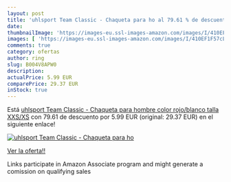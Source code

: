 ```yaml
---
layout: post
title: 'uhlsport Team Classic - Chaqueta para ho al 79.61 % de descuento'
date: 
thumbnailImage: 'https://images-eu.ssl-images-amazon.com/images/I/410EF1F57cL._SL200_.jpg'
images: [ 'https://images-eu.ssl-images-amazon.com/images/I/410EF1F57cL._SL200_.jpg' ]
comments: true
category: ofertas
author: ring
slug: B004V8APW0
description:
actualPrice: 5.99 EUR
comparePrice: 29.37 EUR
inStock: true
---
```


Está [uhlsport Team Classic - Chaqueta para hombre  color rojo/blanco  talla XXS/XS](https://www.amazon.es/dp/B004V8APW0/?tag=tolees-21) con 79.61 de descuento por 5.99 EUR (original: 29.37 EUR) en el siguiente enlace!

[![uhlsport Team Classic - Chaqueta para ho](https://images-eu.ssl-images-amazon.com/images/I/410EF1F57cL._SL200_.jpg)](https://www.amazon.es/dp/B004V8APW0/?tag=tolees-21)

[Ver la oferta!!](https://www.amazon.es/dp/B004V8APW0/?tag=tolees-21)

Links participate in Amazon Associate program and might generate a comission on qualifying sales


